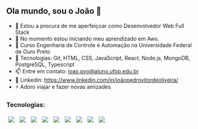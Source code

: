 ## Ola mundo, sou o João 👋

- 🔭 Estou a procura de me aperfeiçoar como Desenvolvedor Web Full Stack
- 🌱 No momento estou iniciando meu aprendizado em Aws.
- 👯 Curso Engenharia de Controle e Automação na Universidade Federal de Ouro Preto
- 👾 Tecnologias: Git, HTML, CSS, JavaScript, React, Node.js, MongoDB, PostgreSQL, Typescript
- 📫 Entre em contato: joao.pvo@aluno.ufop.edu.br
- 👥 Linkedin: https://www.linkedin.com/in/joãopedrovitordeoliveira/
- ⚡ Adoro viajar e fazer novas amizades

### Tecnologias:
<p>
  <img style='margin: 5px;' src='https://img.shields.io/badge/GIT-E44C30?style=for-the-badge&logo=git&logoColor=white'>
  <img style='margin: 5px;' src='https://img.shields.io/badge/HTML5-E34F26?style=for-the-badge&logo=html5&logoColor=white'>
  <img style='margin: 5px;' src='https://img.shields.io/badge/CSS3-1572B6?style=for-the-badge&logo=css3&logoColor=white'>
  <img style='margin: 5px;' src='https://img.shields.io/badge/JavaScript-323330?style=for-the-badge&logo=javascript&logoColor=F7DF1E'>
  <img style='margin: 5px;' src='https://img.shields.io/badge/React-20232A?style=for-the-badge&logo=react&logoColor=61DAFB'>
  <img style='margin: 5px;' src='https://img.shields.io/badge/styled--components-DB7093?style=for-the-badge&logo=styled-components&logoColor=white'>
  <img style='margin: 5px;' src='https://img.shields.io/badge/Node.js-339933?style=for-the-badge&logo=nodedotjs&logoColor=white'>
  <img style='margin: 5px;' src='https://img.shields.io/badge/MongoDB-4EA94B?style=for-the-badge&logo=mongodb&logoColor=white'>
  <img style='margin: 5px;'           src='https://camo.githubusercontent.com/ee71fcc1aa3d059265517741dffc4161922fd744377e7a5f07c43381d0aa9aac/68747470733a2f2f696d672e736869656c64732e696f2f62616467652f747970657363726970742d2532333030374143432e7376673f7374796c653d666f722d7468652d6261646765266c6f676f3d74797065736372697074266c6f676f436f6c6f723d7768697465'> 
</p>
